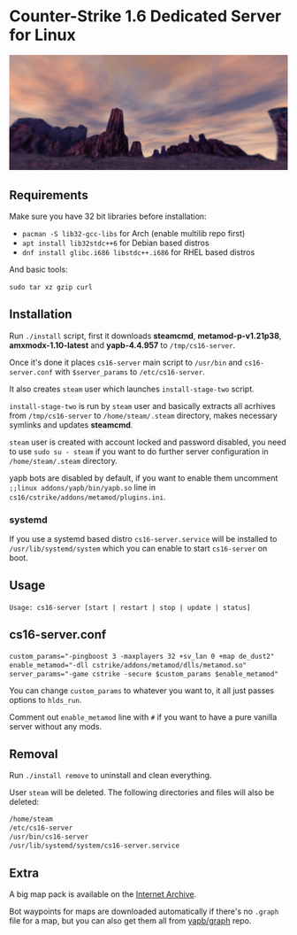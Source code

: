 # Counter-Strike 1.6 Dedicated Server for Linux

![logo](images/logo.jpg)

## Requirements

Make sure you have 32 bit libraries before installation:

- ```pacman -S lib32-gcc-libs``` for Arch (enable multilib repo first)
- ```apt install lib32stdc++6``` for Debian based distros
- ```dnf install glibc.i686 libstdc++.i686``` for RHEL based distros

And basic tools:

```sudo tar xz gzip curl```

## Installation

Run ```./install``` script, first it downloads **steamcmd**, **metamod-p-v1.21p38**, **amxmodx-1.10-latest** and **yapb-4.4.957** to ```/tmp/cs16-server```.

Once it's done it places ```cs16-server``` main script to ```/usr/bin``` and ```cs16-server.conf``` with ```$server_params``` to ```/etc/cs16-server```.

It also creates ```steam``` user which launches ```install-stage-two``` script.

```install-stage-two``` is run by ```steam``` user and basically extracts all acrhives from ```/tmp/cs16-server``` to ```/home/steam/.steam``` directory, makes necessary symlinks and updates **steamcmd**.

```steam``` user is created with account locked and password disabled, you need to use ```sudo su - steam``` if you want to do further server configuration in ```/home/steam/.steam``` directory.

yapb bots are disabled by default, if you want to enable them uncomment ```;;linux addons/yapb/bin/yapb.so``` line in ```cs16/cstrike/addons/metamod/plugins.ini```.

### systemd

If you use a systemd based distro ```cs16-server.service``` will be installed to ```/usr/lib/systemd/system``` which you can enable to start ```cs16-server``` on boot.

## Usage

```Usage: cs16-server [start | restart | stop | update | status]```

## cs16-server.conf

```
custom_params="-pingboost 3 -maxplayers 32 +sv_lan 0 +map de_dust2"
enable_metamod="-dll cstrike/addons/metamod/dlls/metamod.so"
server_params="-game cstrike -secure $custom_params $enable_metamod"
```

You can change ```custom_params``` to whatever you want to, it all just passes options to ```hlds_run```.

Comment out ```enable_metamod``` line with ```#``` if you want to have a pure vanilla server without any mods.

## Removal

Run ```./install remove``` to uninstall and clean everything.

User ```steam``` will be deleted. The following directories and files will also be deleted:

```
/home/steam
/etc/cs16-server
/usr/bin/cs16-server
/usr/lib/systemd/system/cs16-server.service
```

## Extra

A big map pack is available on the [Internet Archive](https://archive.org/details/cs-1.6-mega-map-pack-v-2018.1.7z).

Bot waypoints for maps are downloaded automatically if there's no ```.graph``` file for a map, but you can also get them all from [yapb/graph](https://github.com/yapb/graph) repo.
